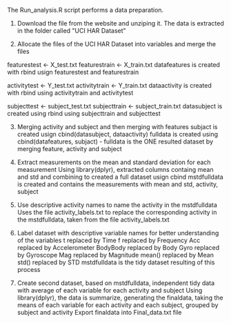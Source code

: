 The Run_analysis.R script performs a data preparation.

1) Download the file from the website and unziping it. The data is extracted in the folder called "UCI HAR Dataset"

2) Allocate the files of the UCI HAR Dataset into variables and merge the files

featurestest <- X_test.txt
featurestrain <- X_train.txt
datafeatures is created with rbind usign featurestest and featurestrain

activitytest <- Y_test.txt
activitytrain <- Y_train.txt
dataactivity is created with rbind using activitytrain and activitytest

subjecttest <- subject_test.txt
subjecttrain <- subject_train.txt
datasubject is created using rbind using subjecttrain and subjecttest

3) Merging activity and subject and then merging with features
subjact is created usign cbind(datasubject, dataactivity)
fulldata is created using cbind(datafeatures, subjact) - fulldata is the ONE resulted dataset by merging feature, activity and subject

4) Extract measurements on the mean and standard deviation for each measurement
Using library(dplyr), extracted columns containg mean and std and combining to created a full dataset usign cbind
mstdfulldata is created and contains the measurements with mean and std, activity, subject


5) Use descriptive activity names to name the activity in the mstdfulldata
Uses the file activity_labels.txt to replace the corresponding activity in the mstdfulldata, taken from the file activity_labels.txt 

6) Label dataset with descriptive variable names for better understanding of the variables
t replaced by Time
f replaced by Frequency
Acc replaced by Accelerometer
BodyBody replaced by Body 
Gyro replaced by Gyroscope
Mag replaced by Magnitude
mean() replaced by Mean
std() replaced by STD
mstdfulldata is the tidy dataset resulting of this process

7) Create second dataset, based on mstdfulldata, independent tidy data with average of each variable for each activity and subject
Using library(dplyr), the data is summarize, generating the finaldata, taking the means of each variable for each activity and each subject, grouped by subject and activity
Export finaldata into Final_data.txt file
